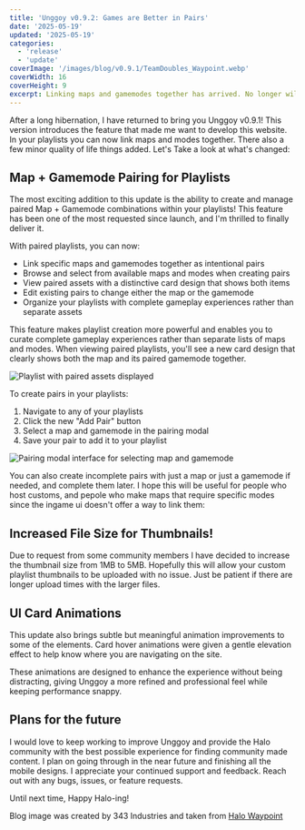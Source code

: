 ```yaml
---
title: 'Unggoy v0.9.2: Games are Better in Pairs'
date: '2025-05-19'
updated: '2025-05-19'
categories:
  - 'release'
  - 'update'
coverImage: '/images/blog/v0.9.1/TeamDoubles_Waypoint.webp'
coverWidth: 16
coverHeight: 9
excerpt: Linking maps and gamemodes together has arrived. No longer will you have to keep a mental note of those pesky maps that need a specific mode. Just create a paired entry in a playlist and your worries are gone. 
---
```


After a long hibernation, I have returned to bring you Unggoy v0.9.1! This version introduces the feature that made me want to develop this website. In your playlists you can now link maps and modes together.  There also a few minor quality of life things added. Let's Take a look at what's changed:

## Map + Gamemode Pairing for Playlists

The most exciting addition to this update is the ability to create and manage paired Map + Gamemode combinations within your playlists! This feature has been one of the most requested since launch, and I'm thrilled to finally deliver it.


With paired playlists, you can now:

- Link specific maps and gamemodes together as intentional pairs
- Browse and select from available maps and modes when creating pairs
- View paired assets with a distinctive card design that shows both items
- Edit existing pairs to change either the map or the gamemode
- Organize your playlists with complete gameplay experiences rather than separate assets

This feature makes playlist creation more powerful and enables you to curate complete gameplay experiences rather than separate lists of maps and modes. When viewing paired playlists, you'll see a new card design that clearly shows both the map and its paired gamemode together.

![Playlist with paired assets displayed](/images/blog/v0.9.1/playlist_view.webp)

To create pairs in your playlists:
1. Navigate to any of your playlists
2. Click the new "Add Pair" button
3. Select a map and gamemode in the pairing modal
4. Save your pair to add it to your playlist

![Pairing modal interface for selecting map and gamemode](/images/blog/v0.9.1/pairing_modal.webp)

You can also create incomplete pairs with just a map or just a gamemode if needed, and complete them later. I hope this will be useful for people who host customs, and pepole who make maps that require specific modes since the ingame ui doesn't offer a way to link them:

## Increased File Size for Thumbnails!

Due to request from some community members I have decided to increase the thumbnail size from 1MB to 5MB. Hopefully this will allow your custom playlist thumbnails to be uploaded with no issue. Just be patient if there are longer upload times with the larger files.

## UI Card Animations

This update also brings subtle but meaningful animation improvements to some of the elements. Card hover animations were given a gentle elevation effect to help know where you are navigating on the site.

These animations are designed to enhance the experience without being distracting, giving Unggoy a more refined and professional feel while keeping performance snappy.


## Plans for the future

I would love to keep working to improve Unggoy and provide the Halo community with the best possible experience for finding community made content. I plan on going through in the near future and finishing all the mobile designs. I appreciate your continued support and feedback. Reach out with any bugs, issues, or feature requests. 

Until next time, Happy Halo-ing!

Blog image was created by 343 Industries and taken from [Halo Waypoint](https://www.halowaypoint.com/news/march-playlist-update)
